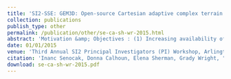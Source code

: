 ```yaml
---
title: 'SI2-SSE: GEM3D: Open-source Cartesian adaptive complex terrain atmospheric flow solver for GPU clusters'
collection: publications
publish_type: other
permalink: /publication/other/se-ca-sh-wr-2015.html
abstract: 'Motivation &amp; Objectives : (1) Increasing availability of many-core computing from the personal laptop to the national supercomputers. (2) Develop an open-source massively parallel incompressible flow solver for arbitrarily complex geometry. (3) Adhere to software engineering principles (4) Target applications in wind resource assessment and forecasting, and chembio agent dispersion'
date: 01/01/2015
venue: 'Third Annual SI2 Principal Investigators (PI) Workshop, Arlington VA. (poster presentation)'
citation: 'Inanc Senocak, Donna Calhoun, Elena Sherman, Grady Wright, "SI2-SSE: GEM3D: Open-source Cartesian adaptive complex terrain atmospheric flow solver for GPU clusters", <i>Third Annual SI2 Principal Investigators (PI) Workshop, Arlington VA. (poster presentation)</i>, 2015.'
download: se-ca-sh-wr-2015.pdf
---
```

